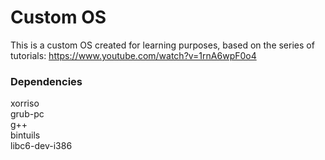 # Custom OS

This is a custom OS created for learning purposes, based on the series of tutorials:
https://www.youtube.com/watch?v=1rnA6wpF0o4

### Dependencies
xorriso  
grub-pc  
g++  
bintuils  
libc6-dev-i386
